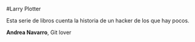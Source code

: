 #Larry Plotter

Esta serie de libros cuenta la historia de un hacker de los que hay pocos.

**Andrea Navarro**, Git lover

